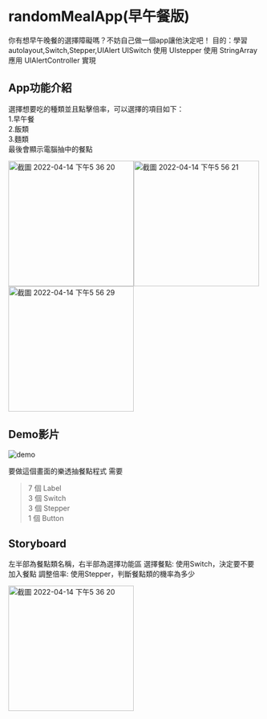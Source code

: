 # randomMealApp(早午餐版)


你有想早午晚餐的選擇障礙嗎？不妨自己做一個app讓他決定吧！
目的：學習autolayout,Switch,Stepper,UIAlert
UISwitch 使用
UIstepper 使用
StringArray 應用
UIAlertController 實現

## App功能介紹
選擇想要吃的種類並且點擊倍率，可以選擇的項目如下：  
1.早午餐  
2.飯類  
3.麵類  
最後會顯示電腦抽中的餐點

<img width="250" alt="截圖 2022-04-14 下午5 36 20" src="https://user-images.githubusercontent.com/74231280/163358887-0e6d585d-1b97-4ca3-80c2-aa2984cef7b2.png"><img width="250" alt="截圖 2022-04-14 下午5 56 21" src="https://user-images.githubusercontent.com/74231280/163361707-28294c6c-7f8f-4e8d-b77f-1deb81cb269a.png"><img width="250" alt="截圖 2022-04-14 下午5 56 29" src="https://user-images.githubusercontent.com/74231280/163361727-77accf7d-dff5-42de-8030-f04fccd1ef76.png">

## Demo影片
![demo](https://user-images.githubusercontent.com/74231280/163361531-eb6c64f8-7660-4ef8-8b5c-37cae9a6400f.gif)

要做這個畫面的樂透抽餐點程式
需要
> 7 個 Label  
> 3 個 Switch  
> 3 個 Stepper  
> 1 個 Button
  
## Storyboard
左半部為餐點類名稱，右半部為選擇功能區
選擇餐點: 使用Switch，決定要不要加入餐點
調整倍率: 使用Stepper，判斷餐點類的機率為多少

<img width="250" alt="截圖 2022-04-14 下午5 36 20" src="https://user-images.githubusercontent.com/74231280/163358887-0e6d585d-1b97-4ca3-80c2-aa2984cef7b2.png">


